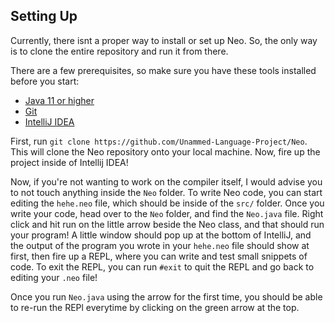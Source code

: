 ## Setting Up
Currently, there isnt a proper way to install or set up Neo. So, the only way is to clone the entire repository and run it from there. 

There are a few prerequisites, so make sure you have these tools installed before you start:
- [Java 11 or higher](https://adoptopenjdk.net/)
- [Git](https://git-scm.com/)
- [IntelliJ IDEA](https://www.jetbrains.com/idea/)

First, run `git clone https://github.com/Unammed-Language-Project/Neo`. This will clone the Neo repository onto your local machine. Now, fire up the project inside of Intellij IDEA! 

Now, if you're not wanting to work on the compiler itself, I would advise you to not touch anything inside the `Neo` folder. To write Neo code, you can start editing the `hehe.neo` file, which should be inside of the `src/` folder.
Once you write your code, head over to the `Neo` folder, and find the `Neo.java` file. Right click and hit run on the little arrow beside the Neo class, and that should run your program! A little window should pop up at the bottom of IntelliJ, and the output of the program you wrote in your `hehe.neo` file should show at first, then fire up a REPL, where you can write and test small snippets of code.
To exit the REPL, you can run `#exit` to quit the REPL and go back to editing your `.neo` file!

Once you run `Neo.java` using the arrow for the first time, you should be able to re-run the REPl everytime by clicking on the green arrow at the top.
